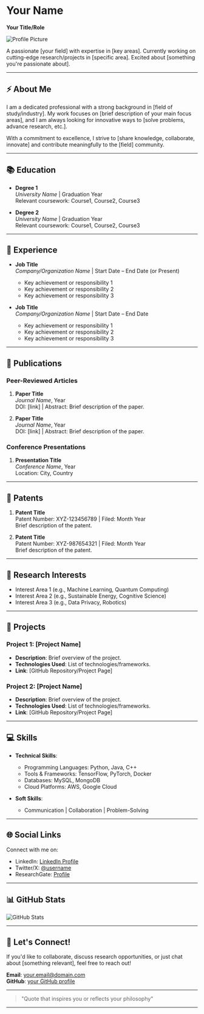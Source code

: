 # Your Name  
**Your Title/Role**

![Profile Picture](link_to_your_profile_picture)  

A passionate [your field] with expertise in [key areas]. Currently working on cutting-edge research/projects in [specific area]. Excited about [something you're passionate about].

---

## ⚡ About Me
I am a dedicated professional with a strong background in [field of study/industry]. My work focuses on [brief description of your main focus areas], and I am always looking for innovative ways to [solve problems, advance research, etc.].

With a commitment to excellence, I strive to [share knowledge, collaborate, innovate] and contribute meaningfully to the [field] community.

---

## 📚 Education
- **Degree 1**  
  *University Name* | Graduation Year  
  Relevant coursework: Course1, Course2, Course3

- **Degree 2**  
  *University Name* | Graduation Year  
  Relevant coursework: Course1, Course2, Course3

---

## 🌱 Experience
- **Job Title**  
  *Company/Organization Name* | Start Date – End Date (or Present)  
  - Key achievement or responsibility 1
  - Key achievement or responsibility 2
  - Key achievement or responsibility 3

- **Job Title**  
  *Company/Organization Name* | Start Date – End Date  
  - Key achievement or responsibility 1
  - Key achievement or responsibility 2
  - Key achievement or responsibility 3

---

## 📝 Publications
### Peer-Reviewed Articles
1. **Paper Title**  
   *Journal Name*, Year  
   DOI: [link] | Abstract: Brief description of the paper.

2. **Paper Title**  
   *Journal Name*, Year  
   DOI: [link] | Abstract: Brief description of the paper.

### Conference Presentations
1. **Presentation Title**  
   *Conference Name*, Year  
   Location: City, Country

---

## 💼 Patents
1. **Patent Title**  
   Patent Number: XYZ-123456789 | Filed: Month Year  
   Brief description of the patent.

2. **Patent Title**  
   Patent Number: XYZ-987654321 | Filed: Month Year  
   Brief description of the patent.

---

## 🔬 Research Interests
- Interest Area 1 (e.g., Machine Learning, Quantum Computing)
- Interest Area 2 (e.g., Sustainable Energy, Cognitive Science)
- Interest Area 3 (e.g., Data Privacy, Robotics)

---

## 🚀 Projects
### Project 1: [Project Name]
- **Description**: Brief overview of the project.
- **Technologies Used**: List of technologies/frameworks.
- **Link**: [GitHub Repository/Project Page]

### Project 2: [Project Name]
- **Description**: Brief overview of the project.
- **Technologies Used**: List of technologies/frameworks.
- **Link**: [GitHub Repository/Project Page]

---

## 💻 Skills
- **Technical Skills**:  
  - Programming Languages: Python, Java, C++
  - Tools & Frameworks: TensorFlow, PyTorch, Docker
  - Databases: MySQL, MongoDB
  - Cloud Platforms: AWS, Google Cloud

- **Soft Skills**:  
  - Communication | Collaboration | Problem-Solving

---

## 🌐 Social Links
Connect with me on:
- LinkedIn: [LinkedIn Profile](link)
- Twitter/X: [@username](link)
- ResearchGate: [Profile](link)

---

## 📊 GitHub Stats
![GitHub Stats](https://github-readme-stats.vercel.app/api?username=your_username&show_icons=true&theme=dark)

---

## 🤝 Let's Connect!
If you'd like to collaborate, discuss research opportunities, or just chat about [something relevant], feel free to reach out!  

**Email**: your.email@domain.com  
**GitHub**: [your GitHub profile](https://github.com/your_username)  

---

> "Quote that inspires you or reflects your philosophy"

---

